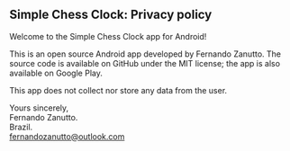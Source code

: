 ## Simple Chess Clock: Privacy policy

Welcome to the Simple Chess Clock app for Android!

This is an open source Android app developed by Fernando Zanutto. The source code is available on GitHub under the MIT license; the app is also available on Google Play.

This app does not collect nor store any data from the user.

Yours sincerely,  
Fernando Zanutto.  
Brazil.  
fernandozanutto@outlook.com